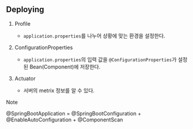 ## Deploying

1. Profile
    - `application.properties`를 나누어 상황에 맞는 환경을 설정한다.

2. ConfigurationProperties
    - `application.properties`의 입력 값을 `@ConfigurationProperties`가 설정된 Bean(Component)에 저장한다.

3. Actuator
    - 서버의 metrix 정보를 알 수 있다.

> [!NOTE]
> 
> @SpringBootApplication = @SpringBootConfiguration + @EnableAutoConfiguration + @ComponentScan
> 